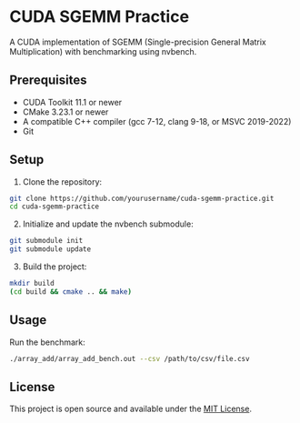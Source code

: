 # CUDA SGEMM Practice

A CUDA implementation of SGEMM (Single-precision General Matrix Multiplication) with benchmarking using nvbench.

## Prerequisites

- CUDA Toolkit 11.1 or newer
- CMake 3.23.1 or newer
- A compatible C++ compiler (gcc 7-12, clang 9-18, or MSVC 2019-2022)
- Git

## Setup

1. Clone the repository:

```bash
git clone https://github.com/yourusername/cuda-sgemm-practice.git
cd cuda-sgemm-practice
```

2. Initialize and update the nvbench submodule:

```bash
git submodule init
git submodule update
```

3. Build the project:

```bash
mkdir build
(cd build && cmake .. && make)
```

## Usage

Run the benchmark:

```bash
./array_add/array_add_bench.out --csv /path/to/csv/file.csv
```

## License

This project is open source and available under the [MIT License](LICENSE).
